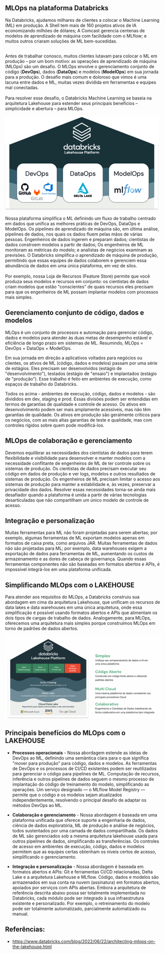 
## MLOps na plataforma Databricks

Na Databricks, ajudamos milhares de clientes a colocar o Machine Learning (ML) em produção. A Shell tem mais de 160 projetos ativos de IA economizando milhões de dólares; A Comcast gerencia centenas de modelos de aprendizado de máquina com facilidade com o MLflow; e muitos outros criaram soluções de ML bem-sucedidas.
</BR> </BR>

Antes de trabalhar conosco, muitos clientes lutavam para colocar o ML em produção – por um bom motivo: as operações de aprendizado de máquina (MLOps) são um desafio. O MLOps envolve o gerenciamento conjunto de código (**DevOps**), dados (**DataOps**) e modelos (**ModelOps**) em sua jornada para a produção. O desafio mais comum e doloroso que vimos é uma lacuna entre dados e ML, muitas vezes dividida em ferramentas e equipes mal conectadas.
</BR> </BR>
Para resolver esse desafio, o Databricks Machine Learning se baseia na arquitetura Lakehouse para estender seus principais benefícios – simplicidade e abertura – para MLOps.
</BR> </BR>
<img src='https://raw.githubusercontent.com/Databricks-BR/MLOps/main/images/mlops_databricks.png' width='500px'></img>

Nossa plataforma simplifica o ML definindo um fluxo de trabalho centrado em dados que unifica as melhores práticas de DevOps, DataOps e ModelOps. Os pipelines de aprendizado de máquina são, em última análise, pipelines de dados, nos quais os dados fluem pelas mãos de várias pessoas. Engenheiros de dados ingerem e preparam dados; cientistas de dados constroem modelos a partir de dados; Os engenheiros de ML monitoram as métricas do modelo; e analistas de negócios examinam as previsões. O Databricks simplifica o aprendizado de máquina de produção, permitindo que essas equipes de dados colaborem e gerenciem essa abundância de dados em uma única plataforma, em vez de silos. 
</BR> </BR>
Por exemplo, nossa Loja de Recursos (Feature Store) permite que você produza seus modelos e recursos em conjunto: os cientistas de dados criam modelos que estão "conscientes" de quais recursos eles precisam para que os engenheiros de ML possam implantar modelos com processos mais simples.

## Gerenciamento conjunto de código, dados e modelos

MLOps é um conjunto de processos e automação para gerenciar código, dados e modelos para atender às duas metas de desempenho estável e eficiência de longo prazo em sistemas de ML. Resumindo, MLOps = DevOps + DataOps + ModelOps.

Em sua jornada em direção a aplicativos voltados para negócios ou clientes, os ativos de ML (código, dados e modelos) passam por uma série de estágios. Eles precisam ser desenvolvidos (estágio de "desenvolvimento"), testados (estágio de "ensaio") e implantados (estágio de "produção"). Esse trabalho é feito em ambientes de execução, como espaços de trabalho do Databricks.

Todos os acima - ambientes de execução, código, dados e modelos - são divididos em dev, staging e prod. Essas divisões podem ser entendidas em termos de garantias de qualidade e controle de acesso. Os ativos em desenvolvimento podem ser mais amplamente acessíveis, mas não têm garantias de qualidade. Os ativos em produção são geralmente críticos para os negócios, com as mais altas garantias de teste e qualidade, mas com controles rígidos sobre quem pode modificá-los.

## MLOps de colaboração e gerenciamento

Devemos equilibrar as necessidades dos cientistas de dados para terem flexibilidade e visibilidade para desenvolver e manter modelos com a necessidade conflitante de engenheiros de ML de ter controle sobre os sistemas de produção. Os cientistas de dados precisam executar seu código em dados de produção e ver logs, modelos e outros resultados de sistemas de produção. Os engenheiros de ML precisam limitar o acesso aos sistemas de produção para manter a estabilidade e, às vezes, preservar a privacidade dos dados. Resolver essas necessidades torna-se ainda mais desafiador quando a plataforma é unida a partir de várias tecnologias desarticuladas que não compartilham um único modelo de controle de acesso.

## Integração e personalização

Muitas ferramentas para ML não foram projetadas para serem abertas; por exemplo, algumas ferramentas de ML exportam modelos apenas em formatos de caixa preta, como arquivos JAR. Muitas ferramentas de dados não são projetadas para ML; por exemplo, data warehouses exigem a exportação de dados para ferramentas de ML, aumentando os custos de armazenamento e as dores de cabeça de governança. Quando essas ferramentas componentes não são baseadas em formatos abertos e APIs, é impossível integrá-los em uma plataforma unificada.

## Simplificando MLOps com o LAKEHOUSE

Para atender aos requisitos do MLOps, a Databricks construiu sua abordagem em cima da arquitetura Lakehouse, que unificam os recursos de data lakes e data warehouses em uma única arquitetura, onde essa simplificação é possível usando formatos abertos e APIs que alimentam os dois tipos de cargas de trabalho de dados. Analogamente, para MLOps, oferecemos uma arquitetura mais simples porque construímos MLOps em torno de padrões de dados abertos.

<img src='https://raw.githubusercontent.com/Databricks-BR/MLOps/main/images/databricks_lakehouse.png' width='800px'></img>

## Principais benefícios do MLOps com o LAKEHOUSE

* **Processos operacionais**  - Nossa abordagem estende as ideias de DevOps ao ML, definindo uma semântica clara para o que significa "mover para produção" para código, dados e modelos. As ferramentas de DevOps e os processos de CI/CD existentes podem ser reutilizados para gerenciar o código para pipelines de ML. Computação de recursos, inferência e outros pipelines de dados seguem o mesmo processo de implantação do código de treinamento do modelo, simplificando as operações. Um serviço designado — o MLflow Model Registry — permite que o código e os modelos sejam atualizados independentemente, resolvendo o principal desafio de adaptar os métodos DevOps ao ML.

* **Colaboração e gerenciamento** - Nossa abordagem é baseada em uma plataforma unificada que oferece suporte a engenharia de dados, ciência de dados exploratória, ML de produção e análise de negócios, todos sustentados por uma camada de dados compartilhada. Os dados de ML são gerenciados sob a mesma arquitetura lakehouse usada para outros pipelines de dados, simplificando as transferências. Os controles de acesso em ambientes de execução, código, dados e modelos permitem que as equipes certas obtenham os níveis certos de acesso, simplificando o gerenciamento.

* **Integração e personalização** - Nossa abordagem é baseada em formatos abertos e APIs: Git e ferramentas CI/CD relacionadas, Delta Lake e a arquitetura Lakehouse e MLflow. Código, dados e modelos são armazenados em sua conta na nuvem (assinatura) em formatos abertos, apoiados por serviços com APIs abertas. Embora a arquitetura de referência descrita abaixo possa ser totalmente implementada no Databricks, cada módulo pode ser integrado à sua infraestrutura existente e personalizado. Por exemplo, o retreinamento do modelo pode ser totalmente automatizado, parcialmente automatizado ou manual.

## Referências:

* https://www.databricks.com/blog/2022/06/22/architecting-mlops-on-the-lakehouse.html
